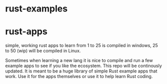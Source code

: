 # rust-examples

# rust-apps
simple, working rust apps to learn from 
1 to 25 is compiled in windows, 25 to 50 (wip) will be compiled in Linux.

Sometimes when learning a new lang it is nice to compile and run a few example apps to see if you like the  ecosystem. 
This repo will be continously updated. It is meant to be a huge library of simple Rust example apps that work. Use it for the apps themselves
or use it to help learn Rust coding. 

